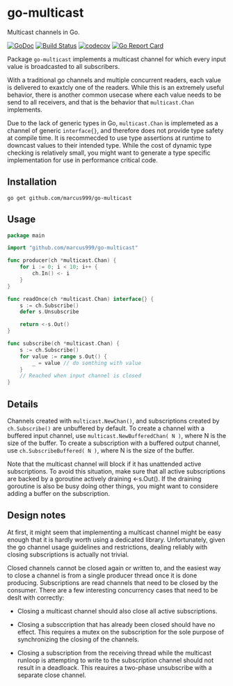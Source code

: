 # go-multicast

Multicast channels in Go.

[![GoDoc](https://godoc.org/github.com/marcus999/go-multicast?status.svg)](https://godoc.org/github.com/marcus999/go-multicast)
[![Build Status](https://travis-ci.org/marcus999/go-multicast.svg?branch=master)](https://travis-ci.org/marcus999/go-multicast)
[![codecov](https://codecov.io/gh/marcus999/go-multicast/branch/master/graph/badge.svg)](https://codecov.io/gh/marcus999/go-multicast)
[![Go Report Card](https://goreportcard.com/badge/github.com/marcus999/go-multicast)](https://goreportcard.com/report/github.com/marcus999/go-multicast)


Package `go-multicast` implements a multicast channel for which every input value
is broadcasted to all subscribers.

With a traditional go channels and multiple concurrent readers, each value is
delivered to exaxtcly one of the readers. While this is an extremely useful
behavior, there is another common usecase where each value needs to be send to
all receivers, and that is the behavior that `multicast.Chan` implements.

Due to the lack of generic types in Go, `multicast.Chan` is implemeted as a
channel of generic `interface{}`, and therefore does not provide type safety
at compile time. It is recommecded to use type assertions at runtime to
downcast values to their intended type.
While the cost of dynamic type checking is relatively small, you might want to
generate a type specific implementation for use in performance critical code.


## Installation

    go get github.com/marcus999/go-multicast

## Usage

```go
package main

import "github.com/marcus999/go-multicast"

func producer(ch *multicast.Chan) {
    for i := 0; i < 10; i++ {
        ch.In() <- i
    }
}

func readOnce(ch *multicast.Chan) interface{} {
    s := ch.Subscribe()
    defer s.Unsubscribe

    return <-s.Out()
}

func subscribe(ch *multicast.Chan) {
    s := ch.Subscribe()
    for value := range s.Out() {
        _ = value // do somthing with value
    }
    // Reached when input channel is closed
}
```

## Details

Channels created with `multicast.NewChan()`, and subscriptions created by
`ch.Subscribe()` are unbuffered by default. To create a channel with a buffered
input channel, use `multicast.NewBufferedChan( N )`, where N is the size
of the buffer. To create a subscription with a buffered output channel, use
`ch.SubscribeBuffered( N )`, where N is the size of the buffer.

Note that the multicast channel will block if it has unattended active
subscriptions. To avoid this situation, make sure that all active subscriptions
are backed by a goroutine actively draining <-s.Out(). If the draining goroutine
is also be busy doing other things, you might want to considere adding a buffer
on the subscription.

## Design notes

At first, it might seem that implementing a multicast channel might be easy
enough that it is hardly worth using a dedicated library. Unfortunately, given
the go channel usage guidelines and restrictions, dealing reliably with closing
subscriptions is actually not trivial.

Closed channels cannot be closed again or written to, and the easiest way to
close a channel is from a single producer thread once it is done producing.
Subscriptions are read channels that need to be closed by the consumer.
There are a few interesting concurrency cases that need to be deslt with
correctly:

- Closing a multicast channel should also close all active subscriptions.

- Closing a subsccription that has already been closed should have no effect.
  This requires a mutex on the subscription for the sole purpose of synchronizing
  the closing of the channels.

- Closing a subscription from the receiving thread while the multicast runloop
  is attempting to write to the subscription channel should not result in a
  deadloack. This reauires a two-phase unsubscribe with a separate close
  channel.
